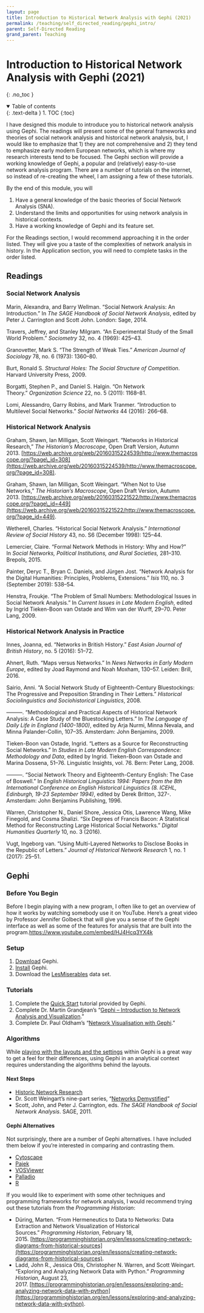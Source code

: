 ```yaml
---
layout: page
title: Introduction to Historical Network Analysis with Gephi (2021)
permalink: /teaching/self_directed_reading/gephi_intro/
parent: Self-Directed Reading
grand_parent: Teaching
---
```

# Introduction to Historical Network Analysis with Gephi (2021)
{: .no_toc } 

<details open markdown="block">
  <summary>
    Table of contents
  </summary>
  {: .text-delta }
1. TOC
{:toc}
</details>

I have designed this module to introduce you to historical network analysis using Gephi. The readings will present some of the general frameworks and theories of social network analysis and historical network analysis, but, I would like to emphasize that 1) they are not comprehensive and 2) they tend to emphasize early modern European networks, which is where my research interests tend to be focused. The Gephi section will provide a working knowledge of Gephi, a popular and (relatively) easy-to-use network analysis program. There are a number of tutorials on the internet, so instead of re-creating the wheel, I am assigning a few of these tutorials.

By the end of this module, you will

1.  Have a general knowledge of the basic theories of Social Network Analysis (SNA).
2.  Understand the limits and opportunities for using network analysis in historical contexts.
3.  Have a working knowledge of Gephi and its feature set.

For the Readings section, I would recommend approaching it in the order listed. They will give you a taste of the complexities of network analysis in history. In the Application section, you will need to complete tasks in the order listed.

## Readings

### Social Network Analysis

Marin, Alexandra, and Barry Wellman. “Social Network Analysis: An Introduction.” In _The SAGE Handbook of Social Network Analysis_, edited by Peter J. Carrington and Scott John. London: Sage, 2014.

Travers, Jeffrey, and Stanley Milgram. “An Experimental Study of the Small World Problem.” _Sociometry_ 32, no. 4 (1969): 425–43.

Granovetter, Mark S. “The Strength of Weak Ties.” _American Journal of Sociology_ 78, no. 6 (1973): 1360–80.

Burt, Ronald S. _Structural Holes: The Social Structure of Competition_. Harvard University Press, 2009.

Borgatti, Stephen P., and Daniel S. Halgin. “On Network Theory.” _Organization Science_ 22, no. 5 (2011): 1168–81.

Lomi, Alessandro, Garry Robins, and Mark Tranmer. “Introduction to Multilevel Social Networks.” _Social Networks_ 44 (2016): 266–68.

### Historical Network Analysis

Graham, Shawn, Ian Milligan, Scott Weingart. “Networks in Historical Research,” _The Historian’s Macroscope_, Open Draft Version, Autumn 2013. [https://web.archive.org/web/20160315224539/http://www.themacroscope.org/?page\_id=308](https://web.archive.org/web/20160315224539/http://www.themacroscope.org/?page_id=308).

Graham, Shawn, Ian Milligan, Scott Weingart. “When Not to Use Networks,” _The Historian’s Macroscope_, Open Draft Version, Autumn 2013. [https://web.archive.org/web/20160315221522/http://www.themacroscope.org/?page\_id=449](https://web.archive.org/web/20160315221522/http://www.themacroscope.org/?page_id=449).

Wetherell, Charles. “Historical Social Network Analysis.” _International Review of Social History_ 43, no. S6 (December 1998): 125–44.

Lemercier, Claire. “Formal Network Methods in History: Why and How?” In _Social Networks, Political Institutions, and Rural Societies,_ 281–310. Brepols, 2015.

Painter, Deryc T., Bryan C. Daniels, and Jürgen Jost. “Network Analysis for the Digital Humanities: Principles, Problems, Extensions.” _Isis_ 110, no. 3 (September 2019): 538–54.

Henstra, Froukje. “The Problem of Small Numbers: Methodological Issues in Social Network Analysis.” In _Current Issues in Late Modern English_, edited by Ingrid Tieken-Boon van Ostade and Wim van der Wurff, 29–70. Peter Lang, 2009.

### Historical Network Analysis in Practice 

Innes, Joanna, ed. “Networks in British History.” _East Asian Journal of British History_, no. 5 (2016): 51–72.

Ahnert, Ruth. “Maps versus Networks.” In _News Networks in Early Modern Europe_, edited by Joad Raymond and Noah Moxham, 130–57. Leiden: Brill, 2016.

Sairio, Anni. “A Social Network Study of Eighteenth-Century Bluestockings: The Progressive and Preposition Stranding in Their Letters.” _Historical Sociolinguistics and Sociohistorical Linguistics_, 2008.

———. “Methodological and Practical Aspects of Historical Network Analysis: A Case Study of the Bluestocking Letters.” In _The Language of Daily Life in England (1400-1800)_, edited by Arja Nurmi, Minna Nevala, and Minna Palander-Collin, 107–35. Amsterdam: John Benjamins, 2009.

Tieken-Boon van Ostade, Ingrid. “Letters as a Source for Reconstructing Social Networks.” In _Studies in Late Modern English Correspondence: Methodology and Data_, edited by Ingrid. Tieken-Boon van Ostade and Marina Dossena, 51–76. Linguistic Insights, vol. 76. Bern: Peter Lang, 2008.

———. “Social Network Theory and Eighteenth-Century English: The Case of Boswell.” In _English Historical Linguistics 1994: Papers from the 8th International Conference on English Historical Linguistics (8. ICEHL, Edinburgh, 19-23 September 1994)_, edited by Derek Britton, 327-. Amsterdam: John Benjamins Publishing, 1996.

Warren, Christopher N., Daniel Shore, Jessica Otis, Lawrence Wang, Mike Finegold, and Cosma Shalizi. “Six Degrees of Francis Bacon: A Statistical Method for Reconstructing Large Historical Social Networks.” _Digital Humanities Quarterly_ 10, no. 3 (2016).

Vugt, Ingeborg van. “Using Multi-Layered Networks to Disclose Books in the Republic of Letters.” _Journal of Historical Network Research_ 1, no. 1 (2017): 25–51.

## Gephi

### Before You Begin

Before I begin playing with a new program, I often like to get an overview of how it works by watching somebody use it on YouTube. Here’s a great video by Professor Jennifer Golbeck that will give you a sense of the Gephi interface as well as some of the features for analysis that are built into the program.https://www.youtube.com/embed/HJ4Hcq3YX4k

### Setup

1.  [Download](https://gephi.org/) Gephi.
2.  [Install](https://gephi.org/users/install/) Gephi.
3.  Download the [LesMiserables](https://gephi.org/datasets/LesMiserables.gexf) data set.

### Tutorials

1.  Complete the [Quick Start](https://gephi.org/tutorials/gephi-tutorial-quick_start.pdf) tutorial provided by Gephi.
2.  Complete Dr. Martin Grandjean’s “[Gephi – Introduction to Network Analysis and Visualization](http://www.martingrandjean.ch/gephi-introduction/).”
3.  Complete Dr. Paul Oldham’s “[Network Visualisation with Gephi](https://www.pauloldham.net/gephi_patent_network/).”

### Algorithms

While [playing with the layouts and the settings](https://gephi.org/users/tutorial-layouts/) within Gephi is a great way to get a feel for their differences, using Gephi in an analytical context requires understanding the algorithms behind the layouts.

#### Next Steps


*   [Historic Network Research](http://historicalnetworkresearch.org/)
*   Dr. Scott Weingart’s nine-part series, “[Networks Demystified](http://scottbot.net/tag/networks-demystified/)”
*   Scott, John, and Peter J. Carrington, eds. _The SAGE Handbook of Social Network Analysis_. SAGE, 2011.

#### Gephi Alternatives

Not surprisingly, there are a number of Gephi alternatives. I have included them below if you’re interested in comparing and contrasting them.

*   [Cytoscape](https://cytoscape.org/)
*   [Pajek](http://mrvar.fdv.uni-lj.si/pajek/)
*   [VOSViewer](https://www.vosviewer.com/)
*   [Palladio](http://hdlab.stanford.edu/palladio/)
*   [R](https://www.r-project.org/)

If you would like to experiment with some other techniques and programming frameworks for network analysis, I would recommend trying out these tutorials from the _Programming Historian_:

*   Düring, Marten. “From Hermeneutics to Data to Networks: Data Extraction and Network Visualization of Historical Sources.” _Programming Historian_, February 18, 2015. [https://programminghistorian.org/en/lessons/creating-network-diagrams-from-historical-sources](https://programminghistorian.org/en/lessons/creating-network-diagrams-from-historical-sources).
*   Ladd, John R., Jessica Otis, Christopher N. Warren, and Scott Weingart. “Exploring and Analyzing Network Data with Python.” _Programming Historian_, August 23, 2017. [https://programminghistorian.org/en/lessons/exploring-and-analyzing-network-data-with-python](https://programminghistorian.org/en/lessons/exploring-and-analyzing-network-data-with-python).